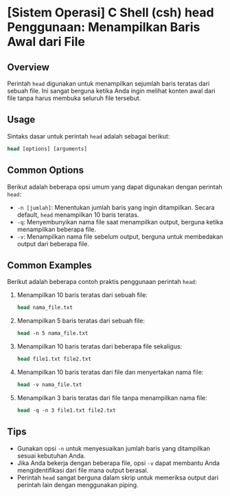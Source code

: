 # [Sistem Operasi] C Shell (csh) head Penggunaan: Menampilkan Baris Awal dari File

## Overview
Perintah `head` digunakan untuk menampilkan sejumlah baris teratas dari sebuah file. Ini sangat berguna ketika Anda ingin melihat konten awal dari file tanpa harus membuka seluruh file tersebut.

## Usage
Sintaks dasar untuk perintah `head` adalah sebagai berikut:

```csh
head [options] [arguments]
```

## Common Options
Berikut adalah beberapa opsi umum yang dapat digunakan dengan perintah `head`:

- `-n [jumlah]`: Menentukan jumlah baris yang ingin ditampilkan. Secara default, `head` menampilkan 10 baris teratas.
- `-q`: Menyembunyikan nama file saat menampilkan output, berguna ketika menampilkan beberapa file.
- `-v`: Menampilkan nama file sebelum output, berguna untuk membedakan output dari beberapa file.

## Common Examples
Berikut adalah beberapa contoh praktis penggunaan perintah `head`:

1. Menampilkan 10 baris teratas dari sebuah file:
   ```csh
   head nama_file.txt
   ```

2. Menampilkan 5 baris teratas dari sebuah file:
   ```csh
   head -n 5 nama_file.txt
   ```

3. Menampilkan 10 baris teratas dari beberapa file sekaligus:
   ```csh
   head file1.txt file2.txt
   ```

4. Menampilkan 10 baris teratas dari file dan menyertakan nama file:
   ```csh
   head -v nama_file.txt
   ```

5. Menampilkan 3 baris teratas dari file tanpa menampilkan nama file:
   ```csh
   head -q -n 3 file1.txt file2.txt
   ```

## Tips
- Gunakan opsi `-n` untuk menyesuaikan jumlah baris yang ditampilkan sesuai kebutuhan Anda.
- Jika Anda bekerja dengan beberapa file, opsi `-v` dapat membantu Anda mengidentifikasi dari file mana output berasal.
- Perintah `head` sangat berguna dalam skrip untuk memeriksa output dari perintah lain dengan menggunakan piping.